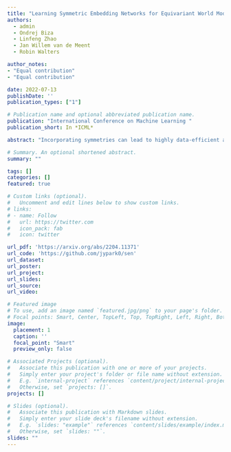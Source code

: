 ```yaml
---
title: "Learning Symmetric Embedding Networks for Equivariant World Models"
authors: 
  - admin
  - Ondrej Biza
  - Linfeng Zhao
  - Jan Willem van de Meent
  - Robin Walters

author_notes:
- "Equal contribution"
- "Equal contribution"

date: 2022-07-13
publishDate: ''
publication_types: ["1"]

# Publication name and optional abbreviated publication name.
publication: "International Conference on Machine Learning "
publication_short: In *ICML*

abstract: "Incorporating symmetries can lead to highly data-efficient and generalizable models by defining equivalence classes of data samples related by transformations. However, characterizing how transformations act on input data is often difficult, limiting the applicability of equivariant models. We propose learning symmetric embedding networks (SENs) that encode an input space (e.g. images), where we do not know the effect of transformations (e.g. rotations), to a feature space that transforms in a known manner under these operations. This network can be trained end-to-end with an equivariant task network to learn an explicitly symmetric representation. We validate this approach in the context of equivariant transition models with 3 distinct forms of symmetry. Our experiments demonstrate that SENs facilitate the application of equivariant networks to data with complex symmetry representations. Moreover, doing so can yield improvements in accuracy and generalization relative to both fully-equivariant and non-equivariant baselines."

# Summary. An optional shortened abstract.
summary: ""

tags: []
categories: []
featured: true

# Custom links (optional).
#   Uncomment and edit lines below to show custom links.
# links:
# - name: Follow
#   url: https://twitter.com
#   icon_pack: fab
#   icon: twitter

url_pdf: 'https://arxiv.org/abs/2204.11371'
url_code: 'https://github.com/jypark0/sen'
url_dataset:
url_poster:
url_project:
url_slides:
url_source:
url_video:

# Featured image
# To use, add an image named `featured.jpg/png` to your page's folder. 
# Focal points: Smart, Center, TopLeft, Top, TopRight, Left, Right, BottomLeft, Bottom, BottomRight.
image:
  placement: 1
  caption: ''
  focal_point: "Smart"
  preview_only: false

# Associated Projects (optional).
#   Associate this publication with one or more of your projects.
#   Simply enter your project's folder or file name without extension.
#   E.g. `internal-project` references `content/project/internal-project/index.md`.
#   Otherwise, set `projects: []`.
projects: []

# Slides (optional).
#   Associate this publication with Markdown slides.
#   Simply enter your slide deck's filename without extension.
#   E.g. `slides: "example"` references `content/slides/example/index.md`.
#   Otherwise, set `slides: ""`.
slides: ""
---
```


